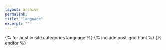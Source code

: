 ```yaml
---
layout: archive
permalink:
title: "language"
excerpt: ""
---
```


<div class="tiles">
{% for post in site.categories.language %}
	{% include post-grid.html %}
{% endfor %}
</div><!-- /.tiles -->
